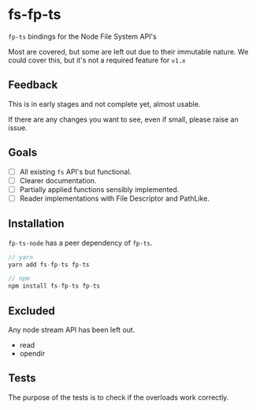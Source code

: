 # fs-fp-ts

`fp-ts` bindings for the Node File System API's

Most are covered, but some are left out due to their immutable nature.
We could cover this, but it's not a required feature for `v1.x`

## Feedback

This is in early stages and not complete yet, almost usable.

If there are any changes you want to see, even if small, please raise an issue.

## Goals

- [ ] All existing `fs` API's but functional.
- [ ] Clearer documentation.
- [ ] Partially applied functions sensibly implemented.
- [ ] Reader implementations with File Descriptor and PathLike.

## Installation

`fp-ts-node` has a peer dependency of `fp-ts`.

```ts
// yarn
yarn add fs-fp-ts fp-ts

// npm
npm install fs-fp-ts fp-ts
```

## Excluded

Any node stream API has been left out.

- read
- opendir

## Tests

The purpose of the tests is to check if the overloads work correctly.
